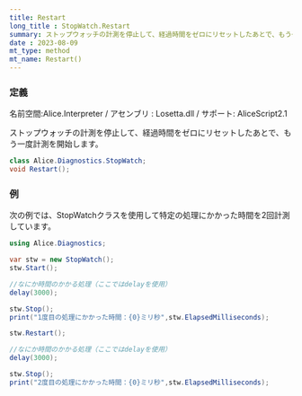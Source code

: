 ```yaml
---
title: Restart
long_title : StopWatch.Restart
summary: ストップウォッチの計測を停止して、経過時間をゼロにリセットしたあとで、もう一度計測を開始します。
date : 2023-08-09
mt_type: method
mt_name: Restart()
---
```

### 定義
名前空間:Alice.Interpreter / アセンブリ : Losetta.dll / サポート: AliceScript2.1

ストップウォッチの計測を停止して、経過時間をゼロにリセットしたあとで、もう一度計測を開始します。

```cs title="AliceScript"
class Alice.Diagnostics.StopWatch;
void Restart();
```

### 例
次の例では、StopWatchクラスを使用して特定の処理にかかった時間を2回計測しています。

```cs title="AliceScript"
using Alice.Diagnostics;

var stw = new StopWatch();
stw.Start();

//なにか時間のかかる処理（ここではdelayを使用）
delay(3000);

stw.Stop();
print("1度目の処理にかかった時間：{0}ミリ秒",stw.ElapsedMilliseconds);

stw.Restart();

//なにか時間のかかる処理（ここではdelayを使用）
delay(3000);

stw.Stop();
print("2度目の処理にかかった時間：{0}ミリ秒",stw.ElapsedMilliseconds);
```